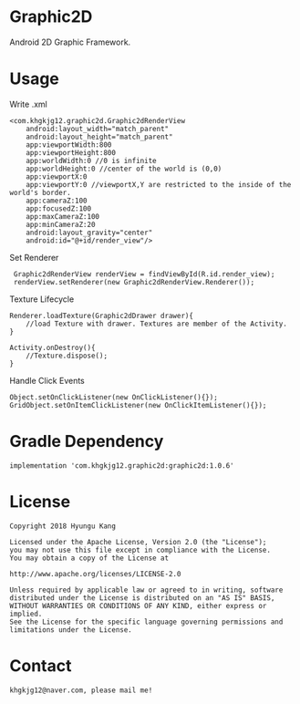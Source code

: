 # Graphic2D
Android 2D Graphic Framework.

# Usage
Write .xml

    <com.khgkjg12.graphic2d.Graphic2dRenderView
        android:layout_width="match_parent"
        android:layout_height="match_parent"
        app:viewportWidth:800
        app:viewportHeight:800
        app:worldWidth:0 //0 is infinite
        app:worldHeight:0 //center of the world is (0,0)
        app:viewportX:0
        app:viewportY:0 //viewportX,Y are restricted to the inside of the world's border.
        app:cameraZ:100
        app:focusedZ:100
        app:maxCameraZ:100
        app:minCameraZ:20
        android:layout_gravity="center"
        android:id="@+id/render_view"/>
 
 Set Renderer
 
     Graphic2dRenderView renderView = findViewById(R.id.render_view);
     renderView.setRenderer(new Graphic2dRenderView.Renderer());
     
Texture Lifecycle
    
    Renderer.loadTexture(Graphic2dDrawer drawer){
        //load Texture with drawer. Textures are member of the Activity.
    }
    
    Activity.onDestroy(){
        //Texture.dispose();
    }
    
Handle Click Events
    
    Object.setOnClickListener(new OnClickListener(){});
    GridObject.setOnItemClickListener(new OnClickItemListener(){});
    
# Gradle Dependency
    implementation 'com.khgkjg12.graphic2d:graphic2d:1.0.6'

# License
    Copyright 2018 Hyungu Kang

    Licensed under the Apache License, Version 2.0 (the "License");
    you may not use this file except in compliance with the License.
    You may obtain a copy of the License at

    http://www.apache.org/licenses/LICENSE-2.0
    
    Unless required by applicable law or agreed to in writing, software
    distributed under the License is distributed on an "AS IS" BASIS,
    WITHOUT WARRANTIES OR CONDITIONS OF ANY KIND, either express or implied.
    See the License for the specific language governing permissions and
    limitations under the License.

# Contact
    khgkjg12@naver.com, please mail me!
